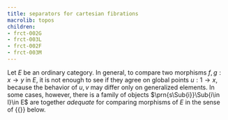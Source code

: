 ```yaml
---
title: separators for cartesian fibrations
macrolib: topos
children:
- frct-002G
- frct-003L
- frct-002F
- frct-003M
---
```


Let $E$ be an ordinary category. In general,
to compare two morphisms $f,g:x\to y$ in $E$, it is not enough to see if they
agree on global points $u:1\to x$, because the behavior of $u,v$ may differ
only on generalized elements. In some cases, however, there is a family of
objects $\prn{s\Sub{i}}\Sub{i\in I}\in E$ are together *adequate* for comparing
morphisms of $E$ in the sense of {{<cref frct-002G>}} below.
